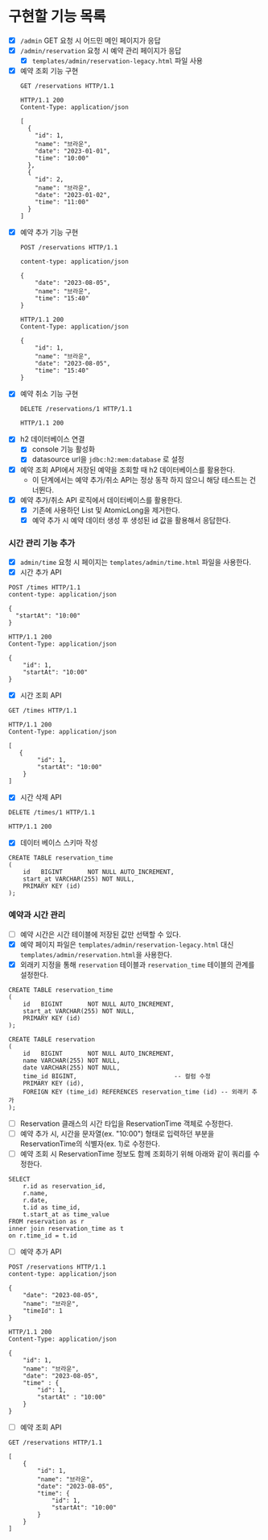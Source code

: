 # 구현할 기능 목록

- [x] `/admin` GET 요청 시 어드민 메인 페이지가 응답
- [x] `/admin/reservation` 요청 시 예약 관리 페이지가 응답
  - [x] `templates/admin/reservation-legacy.html` 파일 사용
- [x] 예약 조회 기능 구현
  ```
  GET /reservations HTTP/1.1
  
  HTTP/1.1 200
  Content-Type: application/json
  
  [
    {
      "id": 1,
      "name": "브라운",
      "date": "2023-01-01",
      "time": "10:00"
    },
    {
      "id": 2,
      "name": "브라운",
      "date": "2023-01-02",
      "time": "11:00"
    }
  ]
  ```
- [x] 예약 추가 기능 구현
    ```    
    POST /reservations HTTP/1.1
    
    content-type: application/json
    
    {
        "date": "2023-08-05",
        "name": "브라운",
        "time": "15:40"
    }
    
    HTTP/1.1 200 
    Content-Type: application/json
    
    {
        "id": 1,
        "name": "브라운",
        "date": "2023-08-05",
        "time": "15:40"
    }
    ```
- [x] 예약 취소 기능 구현
    ```
    DELETE /reservations/1 HTTP/1.1
    
    HTTP/1.1 200
    ```
- [x] h2 데이터베이스 연결
  - [x] console 기능 활성화
  - [x] datasource url을 `jdbc:h2:mem:database` 로 설정
- [x] 예약 조회 API에서 저장된 예약을 조회할 때 h2 데이터베이스를 활용한다.
  - 이 단계에서는 예약 추가/취소 API는 정상 동작 하지 않으니 해당 테스트는 건너뛴다.
- [x] 예약 추가/취소 API 로직에서 데이터베이스를 활용한다.
  - [x] 기존에 사용하던 List 및 AtomicLong을 제거한다.
  - [x] 예약 추가 시 예약 데이터 생성 후 생성된 id 값을 활용해서 응답한다.
### 시간 관리 기능 추가
- [x] `admin/time` 요청 시 페이지는 `templates/admin/time.html` 파일을 사용한다.
- [x] 시간 추가 API
```
POST /times HTTP/1.1
content-type: application/json

{
  "startAt": "10:00"
}

HTTP/1.1 200
Content-Type: application/json

{
    "id": 1,
    "startAt": "10:00"
}
```
- [x] 시간 조회 API
```
GET /times HTTP/1.1

HTTP/1.1 200 
Content-Type: application/json

[
   {
        "id": 1,
        "startAt": "10:00"
    }
]
```
- [x] 시간 삭제 API
```
DELETE /times/1 HTTP/1.1

HTTP/1.1 200
```
- [x] 데이터 베이스 스키마 작성
```
CREATE TABLE reservation_time
(
    id   BIGINT       NOT NULL AUTO_INCREMENT,
    start_at VARCHAR(255) NOT NULL,
    PRIMARY KEY (id)
);
```
### 예약과 시간 관리
- [ ] 예약 시간은 시간 테이블에 저장된 값만 선택할 수 있다.
- [x] 예약 페이지 파일은 `templates/admin/reservation-legacy.html` 대신 `templates/admin/reservation.html`을 사용한다.
- [x] 외래키 지정을 통해 `reservation` 테이블과 `reservation_time` 테이블의 관계를 설정한다.
``` 
CREATE TABLE reservation_time
(
    id   BIGINT       NOT NULL AUTO_INCREMENT,
    start_at VARCHAR(255) NOT NULL,
    PRIMARY KEY (id)
);

CREATE TABLE reservation
(
    id   BIGINT       NOT NULL AUTO_INCREMENT,
    name VARCHAR(255) NOT NULL,
    date VARCHAR(255) NOT NULL,
    time_id BIGINT,                           -- 컬럼 수정
    PRIMARY KEY (id),
    FOREIGN KEY (time_id) REFERENCES reservation_time (id) -- 외래키 추가
);
```
- [ ] Reservation 클래스의 시간 타입을 ReservationTime 객체로 수정한다.
- [ ] 예약 추가 시, 시간을 문자열(ex. "10:00") 형태로 입력하던 부분을 ReservationTime의 식별자(ex. 1)로 수정한다.
- [ ] 예약 조회 시 ReservationTime 정보도 함께 조회하기 위해 아래와 같이 쿼리를 수정한다.
```
SELECT 
    r.id as reservation_id, 
    r.name, 
    r.date, 
    t.id as time_id, 
    t.start_at as time_value 
FROM reservation as r 
inner join reservation_time as t 
on r.time_id = t.id
```
- [ ] 예약 추가 API
```
POST /reservations HTTP/1.1
content-type: application/json

{
    "date": "2023-08-05",
    "name": "브라운",
    "timeId": 1
}

HTTP/1.1 200
Content-Type: application/json

{
    "id": 1,
    "name": "브라운",
    "date": "2023-08-05",
    "time" : {
        "id": 1,
        "startAt" : "10:00"
    }
}
```
- [ ] 예약 조회 API
```
GET /reservations HTTP/1.1

[
    {
        "id": 1,
        "name": "브라운",
        "date": "2023-08-05",
        "time": {
            "id": 1,
            "startAt": "10:00"
        }
    }
]
```
